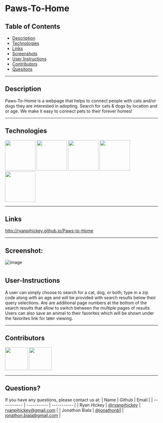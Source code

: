# Paws-To-Home

## Table of Contents

- [Description](#Description)
- [Technologies](#Technologies)
- [Links](#Links)
- [Screenshots](#Screenshots)
- [User Instructions](#User-Instructions)
- [Contributors](#Contributors)
- [Quesitons](#Questions)

---

## Description

Paws-To-Home is a webpage that helps to connect people with cats and/or dogs they are interested in adopting. Search for cats & dogs by location and or age. We make it easy to connect pets to their forever homes!

---

## Technologies

<p float="left">
<img src="https://www.logolynx.com/images/logolynx/s_1a/1a6dec46e15b0c11c178b4c7d1efd937.png" width="100" height="100">
<img src="https://www.logolynx.com/images/logolynx/s_3b/3b9d42a73e06ccac04deb9073e5235ba.png" width="100" height="100">
<img src="https://upload.wikimedia.org/wikipedia/commons/thumb/9/99/Unofficial_JavaScript_logo_2.svg/512px-Unofficial_JavaScript_logo_2.svg.png?20141107110902>" width="100" height="100">
<img src="https://www.logolynx.com/images/logolynx/s_7c/7cd9586a595db92320ebf7beab22a7af.png" width="100" height="100">
<img src="https://logosandtypes.com/wp-content/uploads/2020/11/bulma.svg" width="100" height="100">
</p>

---

## Links

http://ryanpjhickey.github.io/Paws-to-Home

---

## Screenshot:

![image](./assets/images/p2h.png)

#

## User-Instructions

A user can simply choose to search for a cat, dog, or both, type in a zip code along with an age and will be provided with search results below their query selections. Are are additional page numbers at the bottom of the search results that allow to switch between the multiple pages of results. Users can also save an animal to their favorites which will be shown under the favorites link for later viewing.

---

## Contributors

[<img src="https://avatars.githubusercontent.com/u/108383347?v=4.png" width="75" height="75">](https://github.com/ryanpjhickey)
[<img src="https://ca.slack-edge.com/T03EP850QMA-U03LRRGR9SA-26e6f5444e8e-512" width="75" height="75">](https://github.com/jonathonb1)

---

## Questions?

If you have any questions, please contact us at:
| Name | Github | Email |
| ----------- | ----------- | ----------- |
| Ryan Hickey | [@ryanpjhickey](https://github.com/ryanpjhickey) | ryanpjhickey@gmail.com |
| Jonathon Biala | [@jonathonb1](https://github.com/jonathonb1) | jonathon.biala@gmail.com |
